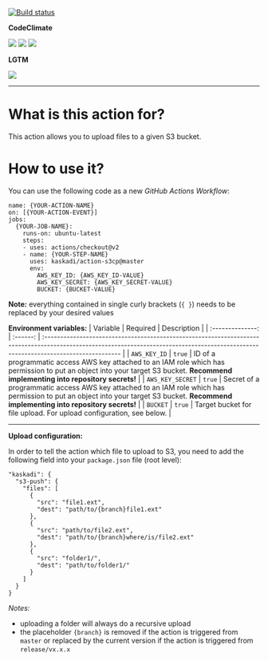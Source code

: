 [![Build status](https://img.shields.io/github/workflow/status/kaskadi/action-s3cp/build?label=build&logo=mocha)](https://github.com/kaskadi/action-s3cp/actions?query=workflow%3Abuild)

**CodeClimate**

[![](https://img.shields.io/codeclimate/maintainability/kaskadi/action-s3cp?label=maintainability&logo=Code%20Climate)](https://codeclimate.com/github/kaskadi/action-s3cp)
[![](https://img.shields.io/codeclimate/tech-debt/kaskadi/action-s3cp?label=technical%20debt&logo=Code%20Climate)](https://codeclimate.com/github/kaskadi/action-s3cp)
[![](https://img.shields.io/codeclimate/coverage/kaskadi/action-s3cp?label=test%20coverage&logo=Code%20Climate)](https://codeclimate.com/github/kaskadi/action-s3cp)

**LGTM**

[![](https://img.shields.io/lgtm/grade/javascript/github/kaskadi/action-s3cp?label=code%20quality&logo=lgtm)](https://lgtm.com/projects/g/kaskadi/action-s3cp/?mode=list)

***

# What is this action for?

This action allows you to upload files to a given S3 bucket.

# How to use it?

You can use the following code as a new _GitHub Actions Workflow_:

```
name: {YOUR-ACTION-NAME}
on: [{YOUR-ACTION-EVENT}]
jobs:
  {YOUR-JOB-NAME}:
    runs-on: ubuntu-latest
    steps:
    - uses: actions/checkout@v2
    - name: {YOUR-STEP-NAME}
      uses: kaskadi/action-s3cp@master
      env:
        AWS_KEY_ID: {AWS_KEY_ID-VALUE}
        AWS_KEY_SECRET: {AWS_KEY_SECRET-VALUE}
        BUCKET: {BUCKET-VALUE}
```

**Note:** everything contained in single curly brackets (`{ }`) needs to be replaced by your desired values

**Environment variables:**
|     Variable     | Required | Description                                                                                                                                                                           |
| :--------------: | :------: | :------------------------------------------------------------------------------------------------------------------------------------------------------------------------------------ |
|   `AWS_KEY_ID`   |  `true`  | ID of a programmatic access AWS key attached to an IAM role which has permission to put an object into your target S3 bucket. **Recommend implementing into repository secrets!**     |
| `AWS_KEY_SECRET` |  `true`  | Secret of a programmatic access AWS key attached to an IAM role which has permission to put an object into your target S3 bucket. **Recommend implementing into repository secrets!** |
|     `BUCKET`     |  `true`  | Target bucket for file upload. For upload configuration, see below.                                                                                                                   |

---

**Upload configuration:**

In order to tell the action which file to upload to S3, you need to add the following field into your `package.json` file (root level):
```
"kaskadi": {
  "s3-push": {
    "files": [
      {
        "src": "file1.ext",
        "dest": "path/to/{branch}file1.ext"
      },
      {
        "src": "path/to/file2.ext",
        "dest": "path/to/{branch}where/is/file2.ext"
      },
      {
        "src": "folder1/",
        "dest": "path/to/folder1/"
      }
    ]
  }
}
```

_Notes:_
- uploading a folder will always do a recursive upload
- the placeholder `{branch}` is removed if the action is triggered from `master` or replaced by the current version if the action is triggered from `release/vx.x.x`
